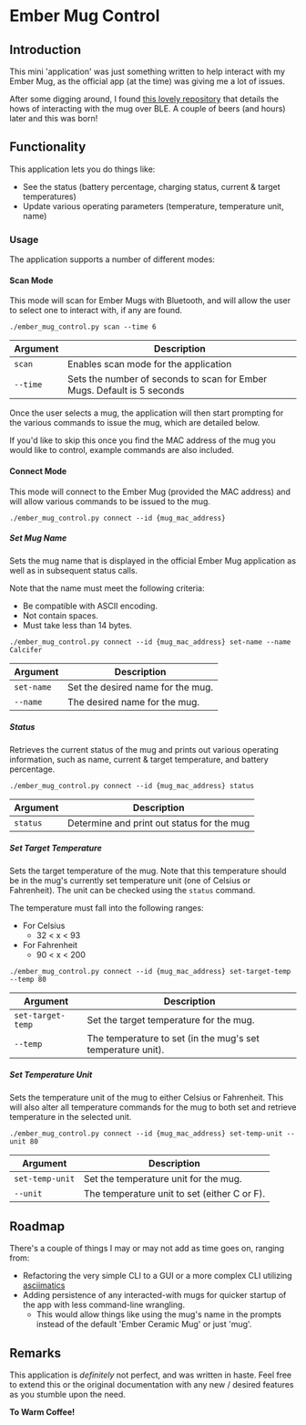 # Ember Mug Control

## Introduction

This mini 'application' was just something written to help interact with my Ember Mug, as the official app (at the time) was giving me a lot of issues.

After some digging around, I found [this lovely repository](https://github.com/orlopau/ember-mug) that details the hows of interacting with the mug over BLE. A couple of beers (and hours) later and this was born!

## Functionality

This application lets you do things like:
- See the status (battery percentage, charging status, current & target temperatures)
- Update various operating parameters (temperature, temperature unit, name)

### Usage

The application supports a number of different modes:

#### Scan Mode

This mode will scan for Ember Mugs with Bluetooth, and will allow the user to select one to interact with, if any are found.

```
./ember_mug_control.py scan --time 6
```
| Argument | Description |
| -------- | ----------- |
|  `scan`  | Enables scan mode for the application |
| `--time` | Sets the number of seconds to scan for Ember Mugs. Default is 5 seconds |

Once the user selects a mug, the application will then start prompting for the various commands to issue the mug, which are detailed below. 

If you'd like to skip this once you find the MAC address of the mug you would like to control, example commands are also included.

#### Connect Mode

This mode will connect to the Ember Mug (provided the MAC address) and will allow various commands to be issued to the mug.

```
./ember_mug_control.py connect --id {mug_mac_address}
```

##### Set Mug Name

Sets the mug name that is displayed in the official Ember Mug application as well as in subsequent status calls.

Note that the name must meet the following criteria:
- Be compatible with ASCII encoding.
- Not contain spaces.
- Must take less than 14 bytes.

```
./ember_mug_control.py connect --id {mug_mac_address} set-name --name Calcifer
```

| Argument   | Description |
| ---------- | ----------- |
| `set-name` | Set the desired name for the mug. |
| `--name`   | The desired name for the mug. |

##### Status

Retrieves the current status of the mug and prints out various operating information, such as name, current & target temperature, and
battery percentage.

```
./ember_mug_control.py connect --id {mug_mac_address} status
```

| Argument | Description |
| -------- | ----------- |
| `status` | Determine and print out status for the mug |

##### Set Target Temperature

Sets the target temperature of the mug. Note that this temperature should be in the mug's currently set temperature unit (one
of Celsius or Fahrenheit). The unit can be checked using the `status` command.

The temperature must fall into the following ranges:
- For Celsius
  - 32 < x < 93
- For Fahrenheit
  - 90 < x < 200

```
./ember_mug_control.py connect --id {mug_mac_address} set-target-temp --temp 80
```

| Argument          | Description |
| ----------------- | ----------- |
| `set-target-temp` | Set the target temperature for the mug. |
| `--temp`          | The temperature to set (in the mug's set temperature unit). |

##### Set Temperature Unit

Sets the temperature unit of the mug to either Celsius or Fahrenheit. This will also alter all temperature commands
for the mug to both set and retrieve temperature in the selected unit.

```
./ember_mug_control.py connect --id {mug_mac_address} set-temp-unit --unit 80
```

| Argument        | Description |
| --------------- | ----------- |
| `set-temp-unit` | Set the temperature unit for the mug. |
| `--unit`        | The temperature unit to set (either C or F). |

## Roadmap

There's a couple of things I may or may not add as time goes on, ranging from:
- Refactoring the very simple CLI to a GUI or a more complex CLI utilizing [asciimatics](https://pypi.org/project/asciimatics/)
- Adding persistence of any interacted-with mugs for quicker startup of the app with less command-line wrangling.
  - This would allow things like using the mug's name in the prompts instead of the default 'Ember Ceramic Mug' or just 'mug'.

## Remarks

This application is _definitely_ not perfect, and was written in haste. Feel free to extend this or the original documentation with any new / desired features as you stumble upon the need.

**To Warm Coffee!**
